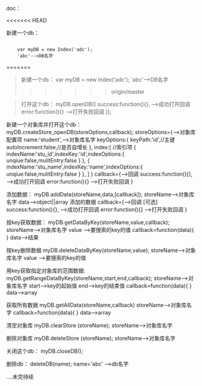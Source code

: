 <!-- 自行脑补英文翻译 -->
doc：

<<<<<<< HEAD
<p>新建一个db：</p> 
<pre><code>
	var myDB = new Index('adc'); 
	'abc'-->DB名字
</code></pre>

=======
>新建一个db： 
var myDB = new Index('adc'); 
'abc'-->DB名字
>>>>>>> origin/master

>打开这个db： 
myDB.openDB({
	success:function(){},  -->成功打开回调
	error:function(){}		-->打开失败回调
});

新建一个对象库并打开这个db：
myDB.createStore_openDB(storeOptions,callback);
storeOptions={-->对象库配置项
	name:'student',-->对象库名字
	keyOptions:{
		keyPath:'id',//主键
		autoIncrement:false,//是否自增长
	},
	index:[  //索引项
		{ indexName:'stu_id',indexKey:'id',indexOptions:{ unqiue:false,mulitEntry:false } },
		{ indexName:'stu_name',indexKey:'name',indexOptions:{ unqiue:false,mulitEntry:false } },
	]
}
callback={-->回调
	success:function(){},  -->成功打开回调
	error:function(){}		-->打开失败回调
}

添加数据：
myDB.addData(storeName,data,[callback]);
storeName-->对象库名字
data-->object||array 添加的数据
callback={-->回调 [可选]
	success:function(){},  -->成功打开回调
	error:function(){}		-->打开失败回调
}

按key获取数据：
myDB.getDataByKey(storeName,value,callback);
storeName-->对象库名字
value -->要搜索的key的值
callback=function(data){ } data-->结果

按key删除数据
myDB.deleteDataByKey(storeName,value);
storeName-->对象库名字
value -->要搜索的key的值

用key获取指定对象库的范围数据:
myDB.getRangeDataByKey(storeName,start,end,callback);
storeName-->对象库名字
start-->key的起始值
end-->key的结束值
callback=function(data){ }  data-->array

获取所有数据
myDB.getAllData(storeName,callback)
storeName-->对象库名字
callback=function(data){ }  data-->array

清空对象库
myDB.clearStore (storeName); storeName-->对象库名字

删除对象库
myDB.deleteStore (storeName); storeName-->对象库名字

关闭这个db：
myDB.closeDB();

删除db：
deleteDB(name); name='abc' -->db名字

....未完待续

